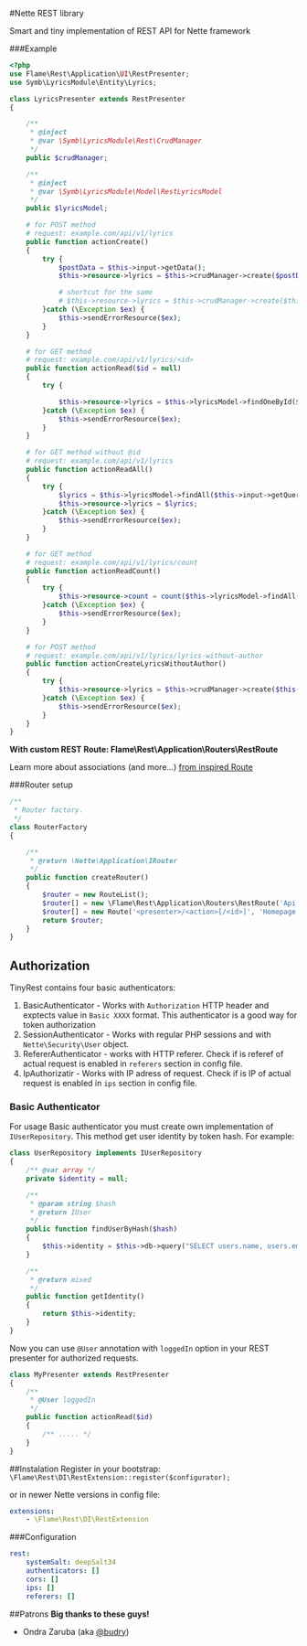 #Nette REST library

Smart and tiny implementation of REST API for Nette framework

###Example

```php
<?php
use Flame\Rest\Application\UI\RestPresenter;
use Symb\LyricsModule\Entity\Lyrics;

class LyricsPresenter extends RestPresenter
{

	/**
	 * @inject
	 * @var \Symb\LyricsModule\Rest\CrudManager
	 */
	public $crudManager;

	/**
	 * @inject
	 * @var \Symb\LyricsModule\Model\RestLyricsModel
	 */
	public $lyricsModel;

	# for POST method
	# request: example.com/api/v1/lyrics
	public function actionCreate()
	{
		try {
			$postData = $this->input->getData();
			$this->resource->lyrics = $this->crudManager->create($postData);

			# shortcut for the same
			# $this->resource->lyrics = $this->crudManager->create($this->input->data);
		}catch (\Exception $ex) {
			$this->sendErrorResource($ex);
		}
	}

	# for GET method
	# request: example.com/api/v1/lyrics/<id>
	public function actionRead($id = null)
	{
		try {

			$this->resource->lyrics = $this->lyricsModel->findOneById($id);
		}catch (\Exception $ex) {
			$this->sendErrorResource($ex);
		}
	}

	# for GET method without @id
	# request: example.com/api/v1/lyrics
	public function actionReadAll()
	{
		try {
			$lyrics = $this->lyricsModel->findAll($this->input->getQuery('limit', 10), $this->input->getQuery('limit', 0));
			$this->resource->lyrics = $lyrics;
		}catch (\Exception $ex) {
			$this->sendErrorResource($ex);
		}
	}

	# for GET method
	# request: example.com/api/v1/lyrics/count
    public function actionReadCount()
    {
        try {
            $this->resource->count = count($this->lyricsModel->findAll());
        }catch (\Exception $ex) {
            $this->sendErrorResource($ex);
        }
    }

    # for POST method
    # request: example.com/api/v1/lyrics/lyrics-without-author
    public function actionCreateLyricsWithoutAuthor()
    {
        try {
            $this->resource->lyrics = $this->crudManager->create($this->input->data);
        }catch (\Exception $ex) {
            $this->sendErrorResource($ex);
        }
    }
}
```

**With custom REST Route: Flame\Rest\Application\Routers\RestRoute**

Learn more about associations (and more...) [from inspired Route](https://github.com/newPOPE/Nette-RestRoute#associations)

###Router setup

```php
/**
 * Router factory.
 */
class RouterFactory
{

	/**
	 * @return \Nette\Application\IRouter
	 */
	public function createRouter()
	{
		$router = new RouteList();
		$router[] = new \Flame\Rest\Application\Routers\RestRoute('Api:V1');
		$router[] = new Route('<presenter>/<action>[/<id>]', 'Homepage:default');
		return $router;
	}
}

```

## Authorization

TinyRest contains four basic authenticators:

1. BasicAuthenticator - Works with `Authorization` HTTP header and exptects value in `Basic XXXX` format. This authenticator is a good way for token authorization
2. SessionAuthenticator - Works with regular PHP sessions and with `Nette\Security\User` object.
3. RefererAuthenticator - works with HTTP referer. Check if is referef of actual request is enabled in `referers` section in config file.
4. IpAuthorizatir - Works with IP adress of request. Check if is IP of actual request is enabled in `ips` section in config file.

### Basic Authenticator

For usage Basic authenticator you must create own implementation of `IUserRepository`. This method get user identity by token hash. For example:

```php
class UserRepository implements IUserRepository
{
    /** @var array */
    private $identity = null;

    /**
     * @param string $hash
     * @return IUser
     */
    public function findUserByHash($hash)
    {
        $this->identity = $this->db->query("SELECT users.name, users.email FROM loggedUsers WHERE hash = ? LEFT JOIN users ON loggedUsers.userId = users.id", $hash)->fetchOne();
    }

    /**
     * @return mixed
     */
    public function getIdentity()
    {
        return $this->identity;
    }
}
```

Now you can use `@User` annotation with `loggedIn` option in your REST presenter for authorized requests.

```php
class MyPresenter extends RestPresenter
{
    /**
     * @User loggedIn
     */
    public function actionRead($id)
    {
        /** ..... */
    }
}
```

##Instalation
Register in your bootstrap:
`\Flame\Rest\DI\RestExtension::register($configurator);`

or in newer Nette versions in config file:
```yaml
extensions:
	- \Flame\Rest\DI\RestExtension
```

###Configuration
```yaml
rest:
	systemSalt: deepSalt34
	authenticators: []
	cors: []
	ips: []
	referers: []
```

##Patrons
**Big thanks to these guys!**
* Ondra Zaruba (aka [@budry](https://github.com/budry))
